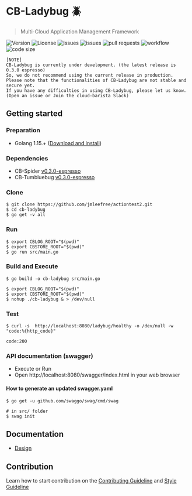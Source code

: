 # CB-Ladybug :beetle:
> Multi-Cloud Application Management Framework


![Version](https://img.shields.io/github/release/jmleefree/actiontest2) ![License](https://img.shields.io/github/license/jmleefree/actiontest2) ![issues](https://img.shields.io/github/issues/jmleefree/actiontest2) ![issues](https://img.shields.io/github/issues-closed/jmleefree/actiontest2) ![pull requests](https://img.shields.io/github/issues-pr-closed/jmleefree/actiontest2) ![workflow](https://img.shields.io/github/workflow/status/jmleefree/actiontest2/Docker) ![code size](https://img.shields.io/github/languages/code-size/jmleefree/actiontest2) 

```
[NOTE]
CB-Ladybug is currently under development. (the latest release is 0.3.0 espresso)
So, we do not recommend using the current release in production.
Please note that the functionalities of CB-Ladybug are not stable and secure yet.
If you have any difficulties in using CB-Ladybug, please let us know.
(Open an issue or Join the cloud-barista Slack)
```

## Getting started

### Preparation

* Golang 1.15.+ ([Download and install](https://golang.org/doc/install))

### Dependencies

* CB-Spider [v0.3.0-espresso](https://github.com/cloud-barista/cb-tumblebug/releases/tag/v0.3.0-espresso)
* CB-Tumbluebug [v0.3.0-espresso](https://github.com/cloud-barista/cb-spider/releases/tag/v0.3.0-espresso)


### Clone

```
$ git clone https://github.com/jmleefree/actiontest2.git
$ cd cb-ladybug
$ go get -v all
```

### Run 

```
$ export CBLOG_ROOT="$(pwd)"
$ export CBSTORE_ROOT="$(pwd)"
$ go run src/main.go
```

### Build and Execute

```
$ go build -o cb-ladybug src/main.go
```

```
$ export CBLOG_ROOT="$(pwd)"
$ export CBSTORE_ROOT="$(pwd)"
$ nohup ./cb-ladybug & > /dev/null
```

### Test

```
$ curl -s  http://localhost:8080/ladybug/healthy -o /dev/null -w "code:%{http_code}"

code:200
```


### API documentation (swagger)

* Execute or Run
* Open http://localhost:8080/swagger/index.html in your web browser 

#### How to generate an updated swagger.yaml
```
$ go get -u github.com/swaggo/swag/cmd/swag

# in src/ folder
$ swag init
```

## Documentation

* [Design](./docs/design)


## Contribution
Learn how to start contribution on the [Contributing Guideline](https://github.com/cloud-barista/docs/tree/master/contributing) and [Style Guideline](https://github.com/jmleefree/actiontest2/blob/master/STYLE_GUIDE.md)

